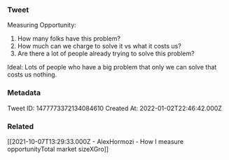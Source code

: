 ### Tweet
Measuring Opportunity:
1) How many folks have this problem?
2) How much can we charge to solve it vs what it costs us?
3) Are there a lot of people already trying to solve this problem?

Ideal: Lots of people who have a big problem that only we can solve that costs us nothing.

### Metadata
Tweet ID: 1477773372134084610
Created At: 2022-01-02T22:46:42.000Z

### Related
[[2021-10-07T13:29:33.000Z - AlexHormozi - How I measure opportunityTotal market sizeXGro]]

